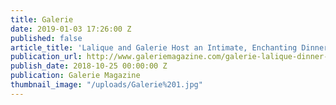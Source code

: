 ```yaml
---
title: Galerie
date: 2019-01-03 17:26:00 Z
published: false
article_title: 'Lalique and Galerie Host an Intimate, Enchanting Dinner '
publication_url: http://www.galeriemagazine.com/galerie-lalique-dinner-woolworth-tower/
publish_date: 2018-10-25 00:00:00 Z
publication: Galerie Magazine
thumbnail_image: "/uploads/Galerie%201.jpg"
---
```


